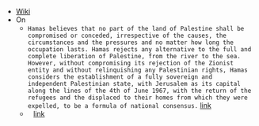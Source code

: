 - [Wiki](https://en.wikipedia.org/wiki/2017_Hamas_charter)
- On
	- `Hamas believes that no part of the land of Palestine shall be compromised or conceded, irrespective of the causes, the circumstances and the pressures and no matter how long the occupation lasts. Hamas rejects any alternative to the full and complete liberation of Palestine, from the river to the sea. However, without compromising its rejection of the Zionist entity and without relinquishing any Palestinian rights, Hamas considers the establishment of a fully sovereign and independent Palestinian state, with Jerusalem as its capital along the lines of the 4th of June 1967, with the return of the refugees and the displaced to their homes from which they were expelled, to be a formula of national consensus.` [link](https://irp.fas.org/world/para/docs/hamas-2017.pdf)
    - ` ` [link](https://irp.fas.org/world/para/docs/hamas-2017.pdf)